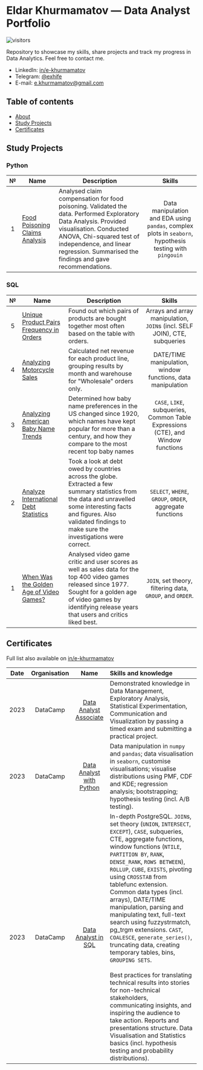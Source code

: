 # Eldar Khurmamatov — Data Analyst Portfolio

![visitors](https://visitor-badge.glitch.me/badge?page_id=e-khurmamatov.data_analyst_portfolio&left_color=gray&right_color=blue)

Repository to showcase my skills, share projects and track my progress in Data Analytics. Feel free to contact me.

* LinkedIn: [in/e-khurmamatov][linkedin]
* Telegram: [@exhife][telegram]
* E-mail: [e.khurmamatov@gmail.com][email]

## Table of contents

* [About](#eldar-khurmamatov--data-analyst-portfolio)
* [Study Projects](#study-projects)
* [Certificates](#certificates)

## Study Projects

### Python

| №     | Name | Description | Skills |
| :---: | ---- | ----------- | :----: |
| 1 | [Food Poisoning Claims Analysis][python-1] | Analysed claim compensation for food poisoning. Validated the data. Performed Exploratory Data Analysis. Provided visualisation. Conducted ANOVA, Chi-squared test of independence, and linear regression. Summarised the findings and gave recommendations. | Data manipulation and EDA using `pandas`, complex plots in `seaborn`, hypothesis testing with `pingouin` |  

### SQL

| №     | Name | Description | Skills |
| :---: | ---- | ----------- | :----: |
| 5 | [Unique Product Pairs Frequency in Orders][sql-5] | Found out which pairs of products are bought together most often based on the table with orders. | Arrays and array manipulation, `JOIN`s (incl. SELF JOIN), CTE, subqueries |
| 4 | [Analyzing Motorcycle Sales][sql-4] | Calculated net revenue for each product line, grouping results by month and warehouse for "Wholesale" orders only. | DATE/TIME manipulation, window functions, data manipulation |
| 3 | [Analyzing American Baby Name Trends][sql-3] | Determined how baby name preferences in the US changed since 1920, which names have kept popular for more than a century, and how they compare to the most recent top baby names | `CASE`, `LIKE`, subqueries, Common Table Expressions (CTE), and Window functions |
| 2 | [Analyze International Debt Statistics][sql-2] | Took a look at debt owed by countries across the globe. Extracted a few summary statistics from the data and unravelled some interesting facts and figures. Also validated findings to make sure the investigations were correct. | `SELECT`, `WHERE`, `GROUP`, `ORDER`, aggregate functions |
| 1 | [When Was the Golden Age of Video Games?][sql-1] | Analysed video game critic and user scores as well as sales data for the top 400 video games released since 1977. Sought for a golden age of video games by identifying release years that users and critics liked best. | `JOIN`, set theory, filtering data, `GROUP`, and `ORDER`. |

## Certificates

Full list also available on [in/e-khurmamatov][linkedin]

| Date  | Organisation | Name  | Skills and knowledge |
| :---: | :----------: | :---: | :------------------- |
| 2023 | DataCamp | [Data Analyst Associate](https://www.datacamp.com/certificate/DAA0017519198288) | Demonstrated knowledge in Data Management, Exploratory Analysis, Statistical Experimentation, Communication and Visualization by passing a timed exam and submitting a practical project. |
| 2023 | DataCamp | [Data Analyst with Python](https://www.datacamp.com/statement-of-accomplishment/track/592f0a184e8fcaf1d785efca9ca49e32ccb63b18) | Data manipulation in `numpy` and `pandas`; data visualisation in `seaborn`, customise visualisations; visualise distributions using PMF, CDF and KDE; regression analysis; bootstrapping; hypothesis testing (incl. A/B testing). |
| 2023 | DataCamp | [Data Analyst in SQL](https://www.datacamp.com/statement-of-accomplishment/track/09a095f99d09b526e096696aa73cf46dcb4ea8ca) | In-depth PostgreSQL. `JOIN`s, set theory (`UNION`, `INTERSECT`, `EXCEPT`), `CASE`, subqueries, CTE, aggregate functions, window functions (`NTILE`, `PARTITION BY`, `RANK`, `DENSE_RANK`, `ROWS BETWEEN`), `ROLLUP`, `CUBE`, `EXISTS`, pivoting using `CROSSTAB` from tablefunc extension. Common data types (incl. arrays), DATE/TIME manipulation, parsing and manipulating text, full-text search using fuzzystrmatch, pg\_trgm extensions. `CAST`, `COALESCE`, `generate_series()`, truncating data, creating temporary tables, bins, `GROUPING SETS`. <br /> <br /> Best practices for translating technical results into stories for non-technical stakeholders, communicating insights, and inspiring the audience to take action. Reports and presentations structure. Data Visualisation and Statistics basics (incl. hypothesis testing and probability distributions). |

<!-- Contacts links -->
[linkedin]: https://www.linkedin.com/in/e-khurmamatov
[telegram]: https://t.me/exhife
[email]: mailto:e.khurmamatov@gmail.com

<!-- Project links -->
[python-1]: /Python-Study/1-Food-Poisoning-Claims-Analysis/notebook.ipynb
[sql-5]: /SQL-Study/5-Unique-Product-Pairs-Frequency-in-Orders/README.MD
[sql-4]: /SQL-Study/4-Analyzing-Motorcycle-Sales/notebook.ipynb
[sql-3]: /SQL-Study/3-American-Baby-Name-Trends/notebook.ipynb
[sql-2]: /SQL-Study/2-International-Debt-Statistics/notebook.ipynb
[sql-1]: /SQL-Study/1-Golden-Age-of-Video%20Games/notebook.ipynb
